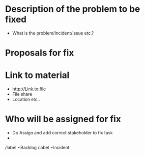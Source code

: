 # Description of the problem to be fixed

* What is the problem/incident/issue etc.?

# Proposals for fix



# Link to material

* http://Link.to.file
* File share 
* Location etc..


# Who will be assigned for fix 

* Do Assign and add correct stakeholder to fix task
* 

/label ~Backlog
/label ~Incident